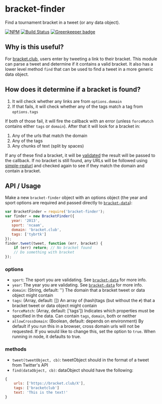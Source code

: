 bracket-finder
==============

Find a tournament bracket in a tweet (or any data object).

[![NPM](https://nodei.co/npm/bracket-finder.png)](https://nodei.co/npm/bracket-finder/)
[![Build Status](https://travis-ci.org/bracketclub/bracket-finder.png?branch=master)](https://travis-ci.org/bracketclub/bracket-finder)
[![Greenkeeper badge](https://badges.greenkeeper.io/bracketclub/bracket-finder.svg)](https://greenkeeper.io/)

## Why is this useful?

For [bracket.club](https://bracket.club), users enter by tweeting a link to their bracket. This module can parse a tweet and determine if it contains a valid bracket. It also has a lower level method `find` that can be used to find a tweet in a more generic data object.

## How does it determine if a bracket is found?

1. It will check whether any links are from `options.domain`
2. If that fails, it will check whether any of the tags match a tag from `options.tags`

If both of those fail, it will fire the callback with an error (unless `forceMatch` contains either `tags` or `domain`). After that it will look for a bracket in:

1. Any of the urls that match the domain
2. Any of the tags
3. Any chunks of text (split by spaces)

If any of these find a bracket, it will be [validated](https://github.com/bracketclub/bracket-validator) the result will be passed to the callback. If no bracket is still found, any URLs will be followed using [simple-realurl](https://github.com/lukekarrys/simple-node-realurl) and checked again to see if they match the domain and contain a bracket.

## API / Usage

Make a new `bracket-finder` object with an options object (the year and sport options are required and passed directly to [`bracket-data`](https://github.com/bracketclub/bracket-data#which-sports-does-it-have)):

```js
var BracketFinder = require('bracket-finder');
var finder = new BracketFinder({
   year: '2013',
   sport: 'ncaam',
   domain: 'bracket.club',
   tags: ['tybrtk']
});
finder.tweet(tweet, function (err, bracket) {
    if (err) return; // No bracket found
    // Do something with bracket
});
```

### options

- `sport`: The sport you are validating. See [`bracket-data`](https://github.com/bracketclub/bracket-data#api) for more info.
- `year`: The year you are validating. See [`bracket-data`](https://github.com/bracketclub/bracket-data#api) for more info.
- `domain`: (String, default: '') The domain that a bracket tweet or data object might contain
- `tags`: (Array, default: []) An array of (hash)tags (but without the `#`) that a bracket tweet or data object might contain
- `forceMatch`: (Array, default: ['tags']) Indicates which properties must be specified in the data. Can contain `tags`, `domain`, both or neither
- `allowCrossDomain`: (Boolean, default: depends on environment) By default if you run this in a browser, cross domain urls will not be requested. If you would like to change this, set the option to `true`. When running in node, it defaults to true.

### methods

- `tweet(tweetObject, cb)`: tweetObject should in the format of a tweet from Twitter's API
- `find(dataObject, cb)`: dataObject should have the following:
```js
{
    urls: ['https://bracket.club/X'],
    tags: ['bracketclub']
    text: 'This is the text!'
}
```

